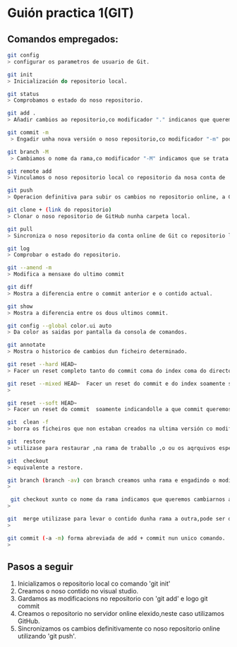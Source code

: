# Guión practica 1(GIT)

## Comandos empregados:

```bash
git config 
> configurar os parametros de usuario de Git.
```     

```bash
git init        
> Inicialización do repositorio local.
```

```bash
git status        
> Comprobamos o estado do noso repositorio.
```

```bash
git add .       
> Añadir cambios ao repositorio,co modificador "." indicanos que queremos engadir todo.
``` 

```bash
git commit -m  
 > Engadir unha nova versión o noso repositorio,co modificador "-m" podemos   engadir un comentario.
``` 

```bash
git branch -M    
 > Cambiamos o nome da rama,co modificador "-M" indicamos que se trata da rama Main.
``` 

```bash
git remote add     
> Vinculamos o noso repositorio local co repositorio da nosa conta de  GitHub.
``` 

```bash
git push    
> Operacion definitiva para subir os cambios no repositorio online, a GitHub.
``` 

```bash
git clone + (link do repositorio)  
> Clonar o noso repositorio de GitHub nunha carpeta local.
``` 

```bash
git pull       
> Sincroniza o noso repositorio da conta online de Git co repositorio local,trae os cambios o noso repositorio local.
``` 

```bash
git log      
> Comprobar o estado do repositorio.
```
```bash
git --amend -m    
> Modifica a mensaxe do ultimo commit
```
```bash
git diff     
> Mostra a diferencia entre o commit anterior e o contido actual.
```
```bash
git show    
> Mostra a diferencia entre os dous ultimos commit.
```
```bash
git config --global color.ui auto  
> Da color as saidas por pantalla da consola de comandos.
```
```bash
git annotate    
> Mostra o historico de cambios dun ficheiro determinado.
```

```bash
git reset --hard HEAD~  
> Facer un reset completo tanto do commit coma do index coma do directorio de traballo indicandolle a que commit queremos volver.
```

```bash
git reset --mixed HEAD~  Facer un reset do commit e do index soamente sen afectar o directorio de traballo indicandolle a que commit queremos volver.
> 
```

```bash
git reset --soft HEAD~ 
> Facer un reset do commit  soamente indicandolle a que commit queremos volver.
```

```bash
git  clean -f
> borra os ficheiros que non estaban creados na ultima versión co modificador -f para forzar o borrado.
```

```bash
git  restore 
> utilizase para restaurar ,na rama de traballo ,o ou os aqrquivos especificados a un estado anterior especifico xeralmente o estado de rama actual.
```

```bash
git  checkout   
> equivalente a restore.
```

```bash
git branch (branch -av) con branch creamos unha rama e engadindo o modificador -av visualizamos as ramas.
> 
```

```bash
 git checkout xunto co nome da rama indicamos que queremos cambiarnos a unha rama en concreto.
> 
```

```bash
git  merge utilizase para levar o contido dunha rama a outra,pode ser dunha rama secundaría a rama MAIN ou viceversa.
> 
```

```bash
git commit (-a -m) forma abreviada de add + commit nun unico comando.
> 
```


## Pasos a seguir

1. Inicializamos o repositorio local co comando 'git init'
2. Creamos o noso contido no visual studio.
3. Gardamos as modificacions no repositorio con 'git add' e logo git commit
4. Creamos o repositorio no servidor online elexido,neste caso utilizamos GitHub.
5. Sincronizamos os cambios definitivamente co noso repositorio online utilizando 'git push'.